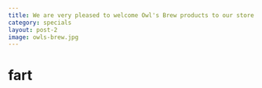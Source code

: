 ```yaml
---
title: We are very pleased to welcome Owl's Brew products to our store!
category: specials
layout: post-2
image: owls-brew.jpg
---
```



# fart
